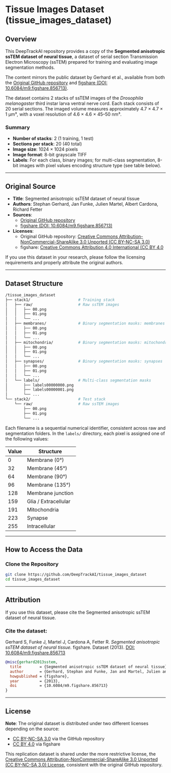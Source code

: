 # Tissue Images Dataset (tissue_images_dataset)

## Overview

This DeepTrackAI repository provides a copy of the **Segmented anisotropic ssTEM dataset of neural tissue**, a dataset of serial section Transmission Electron Microscopy (ssTEM) prepared for training and evaluating image segmentation methods.

The content mirrors the public dataset by Gerhard et al., available from both the [Original GitHub repository](https://github.com/unidesigner/groundtruth-drosophila-vnc) and [figshare (DOI: 10.6084/m9.figshare.856713)](https://doi.org/10.6084/m9.figshare.856713).

The dataset contains 2 stacks of ssTEM images of the *Drosophila melanogaster* third instar larva ventral nerve cord. Each stack consists of 20 serial sections. The imaged volume measures approximately 4.7 × 4.7 × 1 μm³, with a voxel resolution of 4.6 × 4.6 × 45–50 nm³.

### Summary
- **Number of stacks**: 2 (1 training, 1 test)  
- **Sections per stack**: 20 (40 total)  
- **Image size**: 1024 × 1024 pixels    
- **Image format**: 8-bit grayscale TIFF  
- **Labels**: For each class, binary images; for multi-class segmentation, 8-bit images with pixel values encoding structure type (see table below).

---

## Original Source

- **Title**: Segmented anisotropic ssTEM dataset of neural tissue  
- **Authors**: Stephan Gerhard, Jan Funke, Julien Martel, Albert Cardona, Richard Fetter
- **Sources**:
    - [Original GitHub repository](https://github.com/unidesigner/groundtruth-drosophila-vnc)
    - [figshare (DOI: 10.6084/m9.figshare.856713)](https://doi.org/10.6084/m9.figshare.856713)  
- **Licenses**:
    - Original GitHub repository: [Creative Commons Attribution-NonCommercial-ShareAlike 3.0 Unported (CC BY-NC-SA 3.0)](https://creativecommons.org/licenses/by-nc-sa/3.0/)
    - figshare: [Creative Commons Attribution 4.0 International (CC BY 4.0](https://creativecommons.org/licenses/by/4.0/)

If you use this dataset in your research, please follow the licensing requirements and properly attribute the original authors.

---

## Dataset Structure

```bash
/tissue_images_dataset
├── stack1/                     # Training stack 
│   ├── raw/                    # Raw ssTEM images
│   │   ├── 00.png  
│   │   ├── 01.png  
│   │   └── ... 
│   ├── membranes/              # Binary segmentation masks: membranes 
│   │   ├── 00.png  
│   │   ├── 01.png  
│   │   └── ... 
│   ├── mitochondria/           # Binary segmentation masks: mitochondria 
│   │   ├── 00.png  
│   │   ├── 01.png  
│   │   └── ... 
│   ├── synapses/               # Binary segmentation masks: synapses 
│   │   ├── 00.png  
│   │   ├── 01.png  
│   │   └── ... 
│   └── labels/                 # Multi-class segmentation masks 
│       ├── labels00000000.png  
│       ├── labels00000001.png  
│       └── ... 
└── stack2/                     # Test stack 
    └── raw/                    # Raw ssTEM images
        ├── 00.png  
        ├── 01.png  
        └── ... 

```

Each filename is a sequential numerical identifier, consistent across raw and segmentation folders.
In the `labels/` directory, each pixel is assigned one of the following values:

| Value | Structure                          |
|-------|------------------------------------|
| 0     | Membrane (0°)                      |
| 32    | Membrane (45°)                     |
| 64    | Membrane (90°)                     |
| 96    | Membrane (135°)                    |
| 128   | Membrane junction                  |
| 159   | Glia / Extracellular               |
| 191   | Mitochondria                       |
| 223   | Synapse                            |
| 255   | Intracellular                      |

---

## How to Access the Data

### Clone the Repository
```bash
git clone https://github.com/DeepTrackAI/tissue_images_dataset
cd tissue_images_dataset
```

---

## Attribution

If you use this dataset, please cite the Segmented anisotropic ssTEM dataset of neural tissue.

### Cite the dataset:
Gerhard S, Funke J, Martel J, Cardona A, Fetter R. *Segmented anisotropic ssTEM dataset of neural tissue.* figshare. Dataset (2013). [DOI: 10.6084/m9.figshare.856713](https://doi.org/10.6084/m9.figshare.856713)

```bibtex
@misc{gerhard2013sstem,
  title        = {Segmented anisotropic ssTEM dataset of neural tissue},
  author       = {Gerhard, Stephan and Funke, Jan and Martel, Julien and Cardona, Albert and Fetter, Richard},
  howpublished = {figshare},
  year         = {2013},
  doi          = {10.6084/m9.figshare.856713}
}
```

---

## License

**Note**: The original dataset is distributed under two different licenses depending on the source:  
- [CC BY-NC-SA 3.0](https://creativecommons.org/licenses/by-nc-sa/3.0/) via the GitHub repository  
- [CC BY 4.0](https://creativecommons.org/licenses/by/4.0/) via figshare  

This replication dataset is shared under the more restrictive license, the [Creative Commons Attribution-NonCommercial-ShareAlike 3.0 Unported (CC BY-NC-SA 3.0) License](https://creativecommons.org/licenses/by-nc-sa/3.0/), consistent with the original GitHub repository.  
